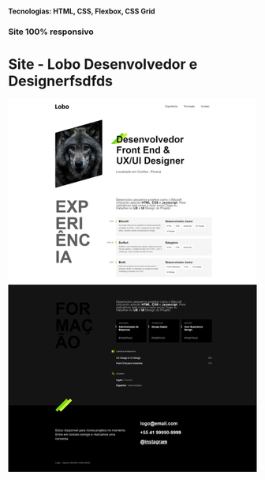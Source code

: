 <h4>Tecnologias: HTML, CSS, Flexbox, CSS Grid</h4>
<h3>Site 100% responsivo</h3>

# Site - Lobo Desenvolvedor e Designerfsdfds
<img src="https://github.com/dieegobs/Lobo---Desenvolvedor-e-Designer/blob/main/img/lobo.png?raw=true"/>
